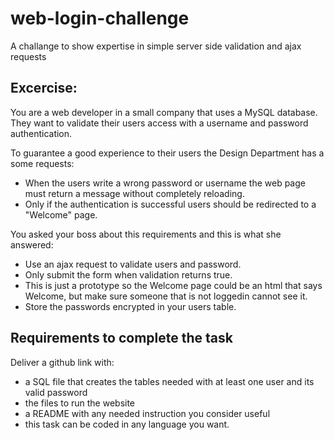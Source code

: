 # web-login-challenge
A challange to show expertise in simple server side validation and ajax requests

## Excercise: 
You are a web developer in a small company that uses a MySQL database. They want to validate their users access with a
username and password authentication.

To guarantee a good experience to their users the Design Department has a some requests:
- When the users write a wrong password or username the web page must return a message without completely reloading.
- Only if the authentication is successful users should be redirected to a "Welcome" page.


You asked your boss about this requirements and this is what she answered:
- Use an ajax request to validate users and password.
- Only submit the form when validation returns true.
- This is just a prototype so the Welcome page could be an html that says Welcome, but make sure someone that is not loggedin
cannot see it.
- Store the passwords encrypted in your users table.

## Requirements to complete the task

Deliver a github link with:
- a SQL file that creates the tables needed with at least one user and its valid password
- the files to run the website
- a README with any needed instruction you consider useful
- this task can be coded in any language you want.
